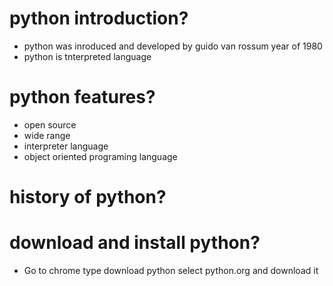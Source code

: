 # python introduction?
- python was inroduced and developed by guido van rossum year of 1980
- python is tnterpreted language
# python features?
- open source
- wide range
- interpreter language
- object oriented programing language
# history of python?

# download and install python?
- Go to chrome type download python select python.org and download it


